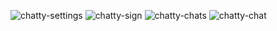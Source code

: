 ![chatty-settings](https://user-images.githubusercontent.com/73952475/129492622-48004ddb-db99-45d0-897e-b7a711cb84a3.jpg)
![chatty-sign](https://user-images.githubusercontent.com/73952475/129492623-3fe9f80f-79e5-4684-aae6-ac5939874d0c.jpg)
![chatty-chats](https://user-images.githubusercontent.com/73952475/129492625-c30801fb-b600-4bb8-a943-800c713f050f.jpg)
![chatty-chat](https://user-images.githubusercontent.com/73952475/129492627-87a98764-575c-4834-97ed-6a93f2d5688c.jpg)
